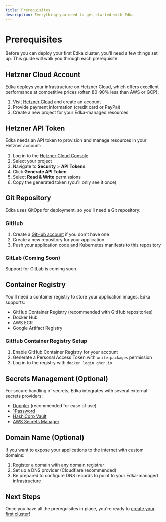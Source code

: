 ```yaml
---
title: Prerequisites
description: Everything you need to get started with Edka
---
```


# Prerequisites

Before you can deploy your first Edka cluster, you'll need a few things set up. This guide will walk you through each prerequisite.

## Hetzner Cloud Account

Edka deploys your infrastructure on Hetzner Cloud, which offers excellent performance at competitive prices (often 80-90% less than AWS or GCP).

1. Visit [Hetzner Cloud](https://www.hetzner.com/cloud) and create an account
2. Provide payment information (credit card or PayPal)
3. Create a new project for your Edka-managed resources

## Hetzner API Token

Edka needs an API token to provision and manage resources in your Hetzner account:

1. Log in to the [Hetzner Cloud Console](https://console.hetzner.cloud/)
2. Select your project
3. Navigate to **Security** > **API Tokens**
4. Click **Generate API Token**
5. Select **Read & Write** permissions
6. Copy the generated token (you'll only see it once)

## Git Repository

Edka uses GitOps for deployment, so you'll need a Git repository:

### GitHub

1. Create a [GitHub account](https://github.com/join) if you don't have one
2. Create a new repository for your application
3. Push your application code and Kubernetes manifests to this repository

### GitLab (Coming Soon)

Support for GitLab is coming soon.

## Container Registry

You'll need a container registry to store your application images. Edka supports:

- GitHub Container Registry (recommended with GitHub repositories)
- Docker Hub
- AWS ECR
- Google Artifact Registry

### GitHub Container Registry Setup

1. Enable GitHub Container Registry for your account
2. Generate a Personal Access Token with `write:packages` permission
3. Log in to the registry with `docker login ghcr.io`

## Secrets Management (Optional)

For secure handling of secrets, Edka integrates with several external secrets providers:

- [Doppler](https://www.doppler.com/) (recommended for ease of use)
- [1Password](https://1password.com/)
- [HashiCorp Vault](https://www.vaultproject.io/)
- [AWS Secrets Manager](https://aws.amazon.com/secrets-manager/)

## Domain Name (Optional)

If you want to expose your applications to the internet with custom domains:

1. Register a domain with any domain registrar
2. Set up a DNS provider (Cloudflare recommended)
3. Be prepared to configure DNS records to point to your Edka-managed infrastructure

## Next Steps

Once you have all the prerequisites in place, you're ready to [create your first cluster](/get-started/quick-start/)! 